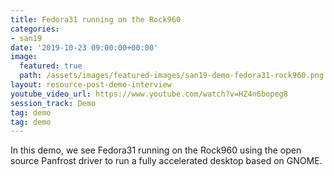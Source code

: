 ```yaml
---
title: Fedora31 running on the Rock960
categories:
- san19
date: '2019-10-23 09:00:00+00:00'
image:
  featured: true
  path: /assets/images/featured-images/san19-demo-fedora31-rock960.png
layout: resource-post-demo-interview
youtube_video_url: https://www.youtube.com/watch?v=HZ4n6bopeg8
session_track: Demo
tag: demo
tag: demo
---
```

In this demo, we see Fedora31 running on the Rock960 using the open source Panfrost driver to run a fully accelerated desktop based on GNOME.
